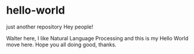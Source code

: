 # hello-world
just another repository
Hey people!

Walter here, I like Natural Language Processing and this is my Hello World move here.
Hope you all doing good, thanks.

